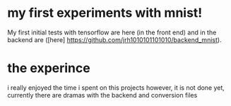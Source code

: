 
# my first experiments with mnist!

My first initial tests with tensorflow are here (in the front end) and in the backend are ([here] https://github.com/jrh1010101101010/backend_mnist).

# the experince
i really enjoyed the time i spent on this projects however, it is not done yet, currently there are dramas with the backend and conversion files